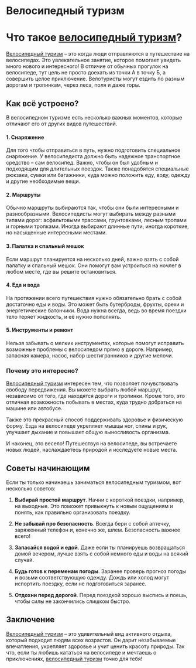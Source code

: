 # Велосипедный туризм

# Что такое [велосипедный туризм](./bicycle_touring.md)?

[Велосипедный туризм](./bicycle_touring.md) – это когда люди отправляются в путешествие на велосипедах. Это увлекательное занятие, которое помогает увидеть много нового и интересного! В отличие от обычных прогулок на велосипеде, тут цель не просто доехать из точки А в точку Б, а совершить целое приключение. Велотуристы могут ездить по разным дорогам и тропинкам, через леса, поля и даже горы.

## Как всё устроено?

В велосипедном туризме есть несколько важных моментов, которые отличают его от других видов путешествий.

#### 1. **Снаряжение**
Для того чтобы отправиться в путь, нужно подготовить специальное снаряжение. У велосипедиста должно быть надежное транспортное средство – сам велосипед. Важно, чтобы он был удобным и подходящим для длительных поездок. Также понадобятся специальные рюкзаки, сумки или багажники, куда можно положить еду, воду, одежду и другие необходимые вещи.

#### 2. **Маршруты**
Обычно маршруты выбираются так, чтобы они были интересными и разнообразными. Велосипедисты могут выбирать между разными типами дорог: асфальтовыми трассами, грунтовками, лесным тропами и горными тропками. Иногда выбирают длинные пути, иногда короткие, но насыщенные интересными местами.

#### 3. **Палатка и спальный мешок**
Если маршрут планируется на несколько дней, важно взять с собой палатку и спальный мешок. Они помогут вам устроиться на ночлег в любом месте, где вы решите остановиться.

#### 4. **Еда и вода**
На протяжении всего путешествия нужно обязательно брать с собой достаточно еды и воды. Это может быть бутерброды, фрукты, орехи и энергетические батончики. Вода нужна всегда, ведь во время поездки тело теряет жидкость, и её нужно пополнять.

#### 5. **Инструменты и ремонт**
Нельзя забывать о мелких инструментах, которые помогут исправить возможные проблемы с велосипедом прямо в дороге. Например, запасная камера, насос, набор шестигранников и другие мелочи.

### Почему это интересно?

[Велосипедный туризм](./bicycle_touring.md) интересен тем, что позволяет почувствовать свободу передвижения. Вы можете выбрать любой маршрут, независимо от того, где находятся дороги и тропинки. Кроме того, это отличная возможность побывать в местах, куда трудно добраться на машине или автобусе.

Также это прекрасный способ поддерживать здоровье и физическую форму. Езда на велосипеде укрепляет мышцы ног, спины и рук, улучшает дыхание и повышает общую выносливость организма.

И наконец, это весело! Путешествуя на велосипеде, вы встречаете новых людей, наслаждаетесь природой и исследуете новые места.

## Советы начинающим

Если ты только начинаешь заниматься велосипедным туризмом, вот несколько советов:

1. **Выбирай простой маршрут**. Начни с короткой поездки, например, на выходные. Это поможет привыкнуть к новым ощущениям и понять, как правильно организовать поездку.
   
2. **Не забывай про безопасность**. Всегда бери с собой аптечку, заряженный телефон и, конечно же, шлем. Безопасность важнее всего!

3. **Запасайся водой и едой**. Даже если ты планируешь возвращаться домой вечером, лучше взять с собой немного еды и воды на всякий случай.

4. **Будь готов к переменам погоды**. Заранее проверь прогноз погоды и возьми соответствующую одежду. Дождь или холод могут испортить поездку, если не подготовиться заранее.

5. **Отдохни перед дорогой**. Перед поездкой хорошо выспись и поешь, чтобы силы не закончились слишком быстро.

## Заключение

[Велосипедный туризм](./bicycle_touring.md) – это удивительный вид активного отдыха, который подходит людям всех возрастов. Он дарит незабываемые впечатления, укрепляет здоровье и учит ценить красоту природы. Так что, если ты любишь кататься на велосипеде и мечтаешь о приключениях, [велосипедный туризм](./bicycle_touring.md) точно для тебя!